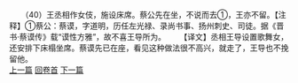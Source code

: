 　　（40）王丞相作女伎，施设床席。蔡公先在坐，不说而去①，王亦不留。【注释】①蔡公：蔡谟，字道明，历任左光禄、录尚书事、扬州刺史、司徒。据《晋书·蔡谟传》载“谟性方雅”，故不喜王导所为。
　　【译文】丞相王导设置歌舞女，还安排下床榻坐席。蔡谟先已在座，看见这种做法很不高兴，就走了，王导也不挽留他。
<br>[上一篇](05_39) [回卷首](05_00) [下一篇](05_41)
